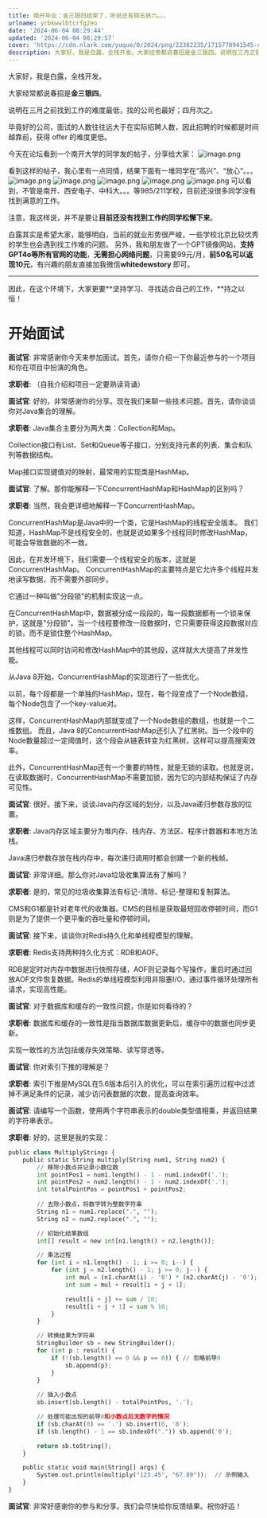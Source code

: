 ```yaml
---
title: 南开毕业：金三银四结束了，听说还有铜五铁六。。。
urlname: yrbkwwlbtcrfg2eo
date: '2024-06-04 08:29:44'
updated: '2024-06-04 08:29:57'
cover: 'https://cdn.nlark.com/yuque/0/2024/png/22382235/1715778941545-c31980d3-0ba9-4d5a-918b-91eb1f278326.png'
description: 大家好，我是白露，全栈开发。大家经常都说春招是金三银四。说明在三月之前找到工作的难度最低，找的公司也最好；四月次之。毕竟好的公司，面试的人数往往远大于在实际招聘人数，因此招聘的时候都是时间越靠前，获得 offer 的难度更低。今天在论坛看到一个南开大学的同学发的帖子，分享给大家：看到这样的帖子...
---
```

大家好，我是白露，全栈开发。

大家经常都说春招是**金三银四**。

说明在三月之前找到工作的难度最低，找的公司也最好；四月次之。

毕竟好的公司，面试的人数往往远大于在实际招聘人数，因此招聘的时候都是时间越靠前，获得 offer 的难度更低。

今天在论坛看到一个南开大学的同学发的帖子，分享给大家：
![image.png](https://oss1.aistar.cool/elog-offer-now/034d8b9981c9229512abd375b7504e84.png)

看到这样的帖子，我心里有一点同情，结果下面有一堆同学在“高兴”、“放心”。。。
![image.png](https://oss1.aistar.cool/elog-offer-now/c04a496e00a23548b1e0fc9aada0f188.png)
![image.png](https://oss1.aistar.cool/elog-offer-now/bf285a48ae1fead6d8c63e67ea64f668.png)
![image.png](https://oss1.aistar.cool/elog-offer-now/6ddabf04c2a467d702c4aa62e386ba50.png)
![image.png](https://oss1.aistar.cool/elog-offer-now/6b0084efd0843baac59d0308163de331.png)
![image.png](https://oss1.aistar.cool/elog-offer-now/a86b07d207c7b2861c46cb314ce6dc6d.png)
可以看到，不管是南开、西安电子、中科大。。。等985/211学校，目前还没很多同学没有找到满意的工作。

注意，我这样说，并不是要让**目前还没有找到工作的同学松懈下来**。

白露其实是希望大家，能够明白，当前的就业形势很严峻，一些学校北京比较优秀的学生也会遇到找工作难的问题。
另外，我和朋友做了一个GPT镜像网站，**支持GPT4o等所有官网的功能**，**无需担心网络问题**，只需要99元/月，**前50名可以返现10元**，有兴趣的朋友直接加我微信**whitedewstory**  即可。
**** **
因此，在这个环境下，大家更要**坚持学习、寻找适合自己的工作，**持之以恒！
# 开始面试
**面试官**: 非常感谢你今天来参加面试。首先，请你介绍一下你最近参与的一个项目和你在项目中扮演的角色。

**求职者**: （自我介绍和项目一定要熟读背诵）

**面试官**: 好的，非常感谢你的分享。现在我们来聊一些技术问题。首先，请你谈谈你对Java集合的理解。

**求职者**: Java集合主要分为两大类：Collection和Map。

Collection接口有List、Set和Queue等子接口，分别支持元素的列表、集合和队列等数据结构。

Map接口实现键值对的映射，最常用的实现类是HashMap。

**面试官**: 了解。那你能解释一下ConcurrentHashMap和HashMap的区别吗？

**求职者**: 当然，我会更详细地解释一下ConcurrentHashMap。 

ConcurrentHashMap是Java中的一个类，它是HashMap的线程安全版本。
我们知道，HashMap不是线程安全的，也就是说如果多个线程同时修改HashMap，可能会导致数据的不一致。

因此，在并发环境下，我们需要一个线程安全的版本，这就是ConcurrentHashMap。 
ConcurrentHashMap的主要特点是它允许多个线程并发地读写数据，而不需要外部同步。

它通过一种叫做"分段锁"的机制实现这一点。

在ConcurrentHashMap中，数据被分成一段段的，每一段数据都有一个锁来保护，这就是"分段锁"。当一个线程要修改一段数据时，它只需要获得这段数据对应的锁，而不是锁住整个HashMap。

其他线程可以同时访问和修改HashMap中的其他段，这样就大大提高了并发性能。 

从Java 8开始，ConcurrentHashMap的实现进行了一些优化。

以前，每个段都是一个单独的HashMap，现在，每个段变成了一个Node数组，每个Node包含了一个key-value对。

这样，ConcurrentHashMap内部就变成了一个Node数组的数组，也就是一个二维数组。 而且，Java 8的ConcurrentHashMap还引入了红黑树。当一个段中的Node数量超过一定阈值时，这个段会从链表转变为红黑树，这样可以提高搜索效率。 

此外，ConcurrentHashMap还有一个重要的特性，就是无锁的读取。也就是说，在读取数据时，ConcurrentHashMap不需要加锁，因为它的内部结构保证了内存可见性。

**面试官**: 很好。接下来，谈谈Java内存区域的划分，以及Java递归参数存放的位置。

**求职者**: Java内存区域主要分为堆内存、栈内存、方法区、程序计数器和本地方法栈。

Java递归参数存放在栈内存中，每次递归调用时都会创建一个新的栈帧。

**面试官**: 非常详细。那么你对Java垃圾收集算法有了解吗？

**求职者**: 是的，常见的垃圾收集算法有标记-清除、标记-整理和复制算法。

CMS和G1都是针对老年代的收集器。CMS的目标是获取最短回收停顿时间，而G1则是为了提供一个更平衡的吞吐量和停顿时间。

**面试官**: 接下来，谈谈你对Redis持久化和单线程模型的理解。

**求职者**: Redis支持两种持久化方式：RDB和AOF。

RDB是定时对内存中数据进行快照存储，AOF则记录每个写操作，重启时通过回放AOF文件恢复数据。Redis的单线程模型利用非阻塞I/O，通过事件循环处理所有请求，实现高性能。

**面试官**: 对于数据库和缓存的一致性问题，你是如何看待的？

**求职者**: 数据库和缓存的一致性是指当数据库数据更新后，缓存中的数据也同步更新。

实现一致性的方法包括缓存失效策略、读写穿透等。

**面试官**: 你对索引下推的理解是？

**求职者**: 索引下推是MySQL在5.6版本后引入的优化，可以在索引遍历过程中过滤掉不满足条件的记录，减少访问表数据的次数，提高查询效率。

**面试官**: 请编写一个函数，使用两个字符串表示的double类型值相乘，并返回结果的字符串表示。

**求职者**: 好的，这里是我的实现：
```python
public class MultiplyStrings {
    public static String multiply(String num1, String num2) {
        // 移除小数点并记录小数位数
        int pointPos1 = num1.length() - 1 - num1.indexOf('.');
        int pointPos2 = num2.length() - 1 - num2.indexOf('.');
        int totalPointPos = pointPos1 + pointPos2;
        
        // 去除小数点，将数字转为整数字符串
        String n1 = num1.replace(".", "");
        String n2 = num2.replace(".", "");

        // 初始化结果数组
        int[] result = new int[n1.length() + n2.length()];

        // 乘法过程
        for (int i = n1.length() - 1; i >= 0; i--) {
            for (int j = n2.length() - 1; j >= 0; j--) {
                int mul = (n1.charAt(i) - '0') * (n2.charAt(j) - '0');
                int sum = mul + result[i + j + 1];

                result[i + j] += sum / 10;
                result[i + j + 1] = sum % 10;
            }
        }

        // 转换结果为字符串
        StringBuilder sb = new StringBuilder();
        for (int p : result) {
            if (!(sb.length() == 0 && p == 0)) { // 忽略前导0
                sb.append(p);
            }
        }
        
        // 插入小数点
        sb.insert(sb.length() - totalPointPos, '.');

        // 处理可能出现的前导0和小数点后无数字的情况
        if (sb.charAt(0) == '.') sb.insert(0, '0');
        if (sb.length() - 1 == sb.indexOf(".")) sb.append('0');

        return sb.toString();
    }

    public static void main(String[] args) {
        System.out.println(multiply("123.45", "67.89"));  // 示例输入
    }
}
```

**面试官**: 非常好感谢你的参与和分享。我们会尽快给你反馈结果。祝你好运！


